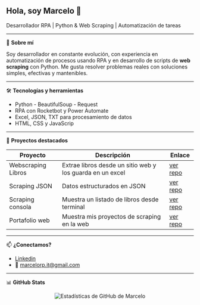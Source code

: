## Hola, soy Marcelo 👋

<p>
  Desarrollador RPA | Python & Web Scraping | Automatización de tareas 
</p>

---

🎯 **Sobre mí**

Soy desarrollador en constante evolución, con experiencia en automatización de procesos usando RPA y en desarrollo de scripts  de **web scraping** con Python. Me gusta resolver problemas reales con soluciones simples, efectivas y mantenibles. 

---

🛠️ **Tecnologías y herramientas**

- Python - BeautifulSoup - Request
- RPA con Rocketbot y Power Automate
- Excel, JSON, TXT para procesamiento de datos
- HTML, CSS y JavaScrip

---

🚀 **Proyectos destacados**

| Proyecto | Descripción | Enlace |
|----------|-------------|--------|
| Webscraping Libros | Extrae libros desde un sitio web y los guarda en un excel | [ver repo](https://github.com/Marcelorp89/Scraping-excel) |
| Scraping JSON | Datos estructurados en JSON | [ver repo](https://github.com/Marcelorp89/Scraping-json) |
| Scraping consola | Muestra un listado de libros desde terminal | [ver repo](https://github.com/Marcelorp89/Scraping-consola) |
| Portafolio web | Muestra mis proyectos de scraping en la web | [ver repo](https://github.com/Marcelorp89/portafolio-web-scraping) |

---

📫 **¿Conectamos?**

- [Linkedin](https://www.linkedin.com/in/marcelorodriguezpalma/)
- 📧 marcelorp.it@gmail.com

---

📊 **GitHub Stats**

<p align="center">
  <img src="https://github-readme-stats.vercel.app/api?username=Marcelorp89&show_icons=true&theme=default" alt="Estadísticas de GitHub de Marcelo" />
</p>


<!--
**Marcelorp89/Marcelorp89** is a ✨ _special_ ✨ repository because its `README.md` (this file) appears on your GitHub profile.

Here are some ideas to get you started:

- 🔭 I’m currently working on ...
- 🌱 I’m currently learning ...
- 👯 I’m looking to collaborate on ...
- 🤔 I’m looking for help with ...
- 💬 Ask me about ...
- 📫 How to reach me: ...
- 😄 Pronouns: ...
- ⚡ Fun fact: ...
-->
